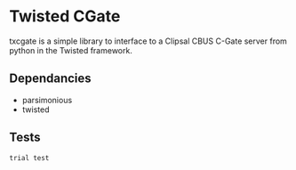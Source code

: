 # Twisted CGate
txcgate is a simple library to interface to a Clipsal CBUS C-Gate server from python in the Twisted framework.

## Dependancies

* parsimonious
* twisted

## Tests

```python
trial test
```
